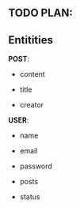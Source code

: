 **TODO PLAN:**
-
Entitities
-
**POST**:
- content
- title

- creator

**USER**:
- name
- email
- password

- posts
- status